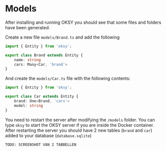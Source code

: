 # Models

After installing and running OKSY you should see that some files and folders have been generated.

Create a new file `models/Brand.ts` and add the following

```ts
import { Entity } from 'oksy';

export class Brand extends Entity {
    name: string
    cars: Many<Car, 'brand'>
}
```

And create the `models/Car.ts` file with the following contents:

```ts
import { Entity } from 'oksy';

export class Car extends Entity {
    brand: One<Brand, 'cars'>
    model: string
}
```

You need to restart the server after modifying the `/models` folder. You can type `oksy` to start the OKSY server if you are inside the Docker container. After restarting the server you should have 2 new tables (`brand` and `car`) added to your database (`database.sqlite`)

```
TODO: SCREENSHOT VAN 2 TABBELLEN
```